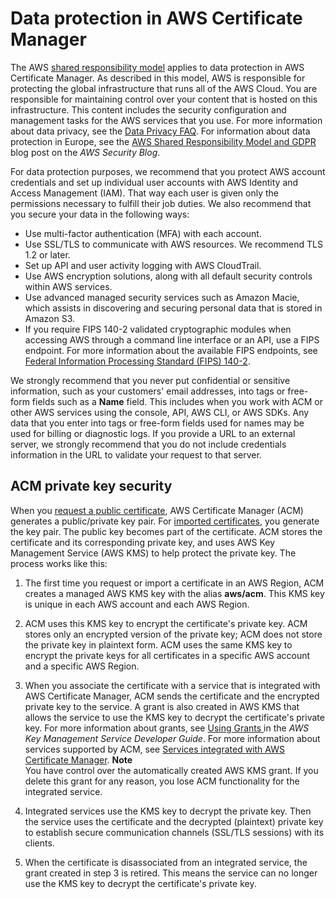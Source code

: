 # Data protection in AWS Certificate Manager<a name="data-protection"></a>

The AWS [shared responsibility model](http://aws.amazon.com/compliance/shared-responsibility-model/) applies to data protection in AWS Certificate Manager\. As described in this model, AWS is responsible for protecting the global infrastructure that runs all of the AWS Cloud\. You are responsible for maintaining control over your content that is hosted on this infrastructure\. This content includes the security configuration and management tasks for the AWS services that you use\. For more information about data privacy, see the [Data Privacy FAQ](http://aws.amazon.com/compliance/data-privacy-faq)\. For information about data protection in Europe, see the [AWS Shared Responsibility Model and GDPR](http://aws.amazon.com/blogs/security/the-aws-shared-responsibility-model-and-gdpr/) blog post on the *AWS Security Blog*\.

For data protection purposes, we recommend that you protect AWS account credentials and set up individual user accounts with AWS Identity and Access Management \(IAM\)\. That way each user is given only the permissions necessary to fulfill their job duties\. We also recommend that you secure your data in the following ways:
+ Use multi\-factor authentication \(MFA\) with each account\.
+ Use SSL/TLS to communicate with AWS resources\. We recommend TLS 1\.2 or later\.
+ Set up API and user activity logging with AWS CloudTrail\.
+ Use AWS encryption solutions, along with all default security controls within AWS services\.
+ Use advanced managed security services such as Amazon Macie, which assists in discovering and securing personal data that is stored in Amazon S3\.
+ If you require FIPS 140\-2 validated cryptographic modules when accessing AWS through a command line interface or an API, use a FIPS endpoint\. For more information about the available FIPS endpoints, see [Federal Information Processing Standard \(FIPS\) 140\-2](http://aws.amazon.com/compliance/fips/)\.

We strongly recommend that you never put confidential or sensitive information, such as your customers' email addresses, into tags or free\-form fields such as a **Name** field\. This includes when you work with ACM or other AWS services using the console, API, AWS CLI, or AWS SDKs\. Any data that you enter into tags or free\-form fields used for names may be used for billing or diagnostic logs\. If you provide a URL to an external server, we strongly recommend that you do not include credentials information in the URL to validate your request to that server\.

## ACM private key security<a name="kms"></a>

When you [request a public certificate](gs-acm-request-public.md), AWS Certificate Manager \(ACM\) generates a public/private key pair\. For [imported certificates](import-certificate.md), you generate the key pair\. The public key becomes part of the certificate\. ACM stores the certificate and its corresponding private key, and uses AWS Key Management Service \(AWS KMS\) to help protect the private key\. The process works like this:

1. The first time you request or import a certificate in an AWS Region, ACM creates a managed AWS KMS key with the alias **aws/acm**\. This KMS key is unique in each AWS account and each AWS Region\.

1. ACM uses this KMS key to encrypt the certificate's private key\. ACM stores only an encrypted version of the private key; ACM does not store the private key in plaintext form\. ACM uses the same KMS key to encrypt the private keys for all certificates in a specific AWS account and a specific AWS Region\.

1. When you associate the certificate with a service that is integrated with AWS Certificate Manager, ACM sends the certificate and the encrypted private key to the service\. A grant is also created in AWS KMS that allows the service to use the KMS key to decrypt the certificate's private key\. For more information about grants, see [ Using Grants ](https://docs.aws.amazon.com/kms/latest/developerguide/grants.html) in the *AWS Key Management Service Developer Guide*\. For more information about services supported by ACM, see [Services integrated with AWS Certificate Manager](acm-services.md)\. 
**Note**  
You have control over the automatically created AWS KMS grant\. If you delete this grant for any reason, you lose ACM functionality for the integrated service\.

1. Integrated services use the KMS key to decrypt the private key\. Then the service uses the certificate and the decrypted \(plaintext\) private key to establish secure communication channels \(SSL/TLS sessions\) with its clients\.

1. When the certificate is disassociated from an integrated service, the grant created in step 3 is retired\. This means the service can no longer use the KMS key to decrypt the certificate's private key\.